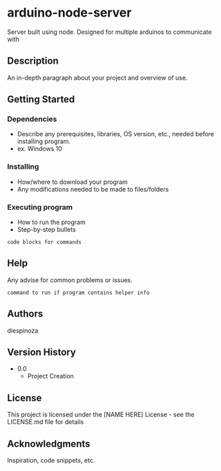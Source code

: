 # arduino-node-server
Server built using node. Designed for multiple arduinos to communicate with


## Description

An in-depth paragraph about your project and overview of use.

## Getting Started

### Dependencies

* Describe any prerequisites, libraries, OS version, etc., needed before installing program.
* ex. Windows 10

### Installing

* How/where to download your program
* Any modifications needed to be made to files/folders

### Executing program

* How to run the program
* Step-by-step bullets
```
code blocks for commands
```

## Help

Any advise for common problems or issues.
```
command to run if program contains helper info
```

## Authors

diespinoza

## Version History

* 0.0
    * Project Creation

## License

This project is licensed under the [NAME HERE] License - see the LICENSE.md file for details

## Acknowledgments

Inspiration, code snippets, etc.
